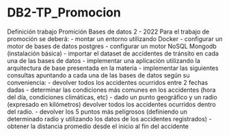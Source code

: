 # DB2-TP_Promocion
Definición trabajo Promición Bases de datos 2 - 2022  Para el trabajo de promoción se deberá: - montar un entorno utilizando Docker - configurar un motor de bases de datos postgres - configurar un motor NoSQL Mongodb (instalación básica) - importar el dataset de accidentes de tránsito en cada una de las bases de datos - implementar una aplicación utilizando la arquitectura de base presentada en la materia - implementar las siguientes consultas apuntando a cada una de las bases de datos según su conveniencia:   - devolver todos los accidentes ocurridos entre 2 fechas dadas   - determinar las condiciones más comunes en los accidentes (hora del día, condiciones climáticas, etc)   - dado un punto geográfico y un radio (expresado en kilómetros) devolver todos los accidentes ocurridos dentro del radio.   - devolver los 5 puntos más peligrosos (definiendo un determinado radio y utilizando los datos de los accidentes registrados)   - obtener la distancia promedio desde el inicio al fin del accidente
